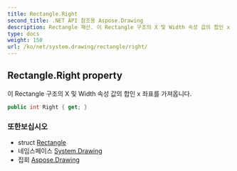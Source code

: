 ```yaml
---
title: Rectangle.Right
second_title: .NET API 참조용 Aspose.Drawing
description: Rectangle 재산. 이 Rectangle 구조의 X 및 Width 속성 값의 합인 x 좌표를 가져옵니다.
type: docs
weight: 150
url: /ko/net/system.drawing/rectangle/right/
---
```

## Rectangle.Right property

이 Rectangle 구조의 X 및 Width 속성 값의 합인 x 좌표를 가져옵니다.

```csharp
public int Right { get; }
```

### 또한보십시오

* struct [Rectangle](../)
* 네임스페이스 [System.Drawing](../../rectangle/)
* 집회 [Aspose.Drawing](../../../)



